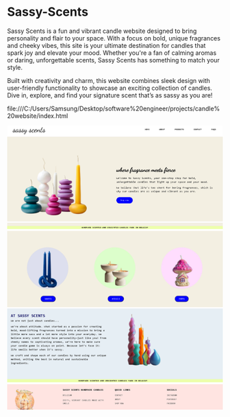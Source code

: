 ﻿# Sassy-Scents

Sassy Scents is a fun and vibrant candle website designed to bring personality and flair to your space. With a focus on bold, unique fragrances and cheeky vibes, this site is your ultimate destination for candles that spark joy and elevate your mood. Whether you're a fan of calming aromas or daring, unforgettable scents, Sassy Scents has something to match your style.

Built with creativity and charm, this website combines sleek design with user-friendly functionality to showcase an exciting collection of candles. Dive in, explore, and find your signature scent that’s as sassy as you are!

file:///C:/Users/Samsung/Desktop/software%20engineer/projects/candle%20website/index.html

![img alt](https://github.com/itscloudys/Sassy-Scents/blob/main/Screenshot%202025-01-06%20184929.png?raw=true)
![img alt](https://github.com/itscloudys/Sassy-Scents/blob/main/Screenshot%202025-01-06%20192053.png?raw=true)
![img alt](https://github.com/itscloudys/Sassy-Scents/blob/main/Screenshot%202025-01-06%20192126.png?raw=true)
